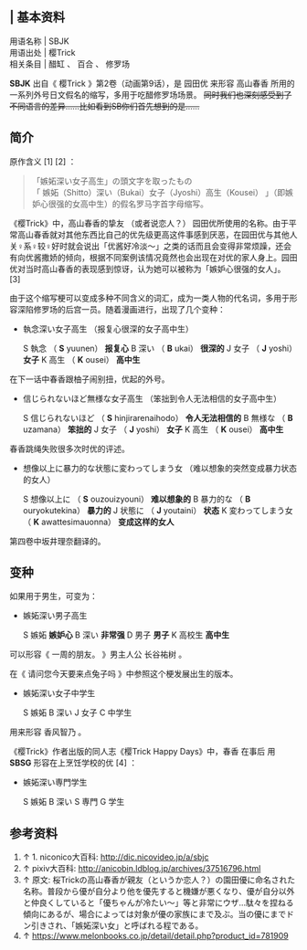 |  **基本资料**  
---  
用语名称  |  SBJK   
用语出处  |  樱Trick   
相关条目  |  醋缸  、  百合  、  修罗场   
  
**SBJK** 出自《  樱Trick  》第2卷（动画第9话），是  园田优  来形容  高山春香
所用的一系列外号日文假名的缩写，多用于吃醋修罗场场景。 ~~同时我们也深刻感受到了不同语言的差异……比如看到SB你们首先想到的是……~~

##  简介

原作含义  [1]  [2]  ：

> 「嫉妬深い女子高生」の頭文字を取ったもの  
>  「  嫉妬（Shitto）深い（Bukai）女子（Jyoshi）高生（Kousei）  」（即嫉妒心很强的女高中生）的假名罗马字首字母缩写。

《樱Trick》中，高山春香的挚友  （或者说恋人？）
园田优所使用的名称。由于平常高山春香就对其他东西比自己的优先级更高这件事感到厌恶，在园田优与其他人关♀系♀较♀好时就会说出「优酱好冷淡～」之类的话而且会变得非常烦躁，还会有向优酱撒娇的倾向，根据不同案例该情况竟然也会出现在对优的家人身上。园田优对当时高山春香的表现感到惊讶，认为她可以被称为「嫉妒心很强的女人」。
[3]

由于这个缩写梗可以变成多种不同含义的词汇，成为一类人物的代名词，多用于形容深陷修罗场的后宫一员。随着漫画进行，出现了几个变种：

  * 執念深い女子高生  （报复心很深的女子高中生） 

     S  執念  （ **S** yuunen） **报复心**
     B  深い  （ **B** ukai） **很深的**
     J  女子  （ **J** yoshi） **女子**
     K  高生  （ **K** ousei） **高中生**

在下一话中春香跟柚子闹别扭，优起的外号。

  

  * 信じられないほど無様な女子高生  （笨拙到令人无法相信的女子高中生） 

     S  信じられないほど  （ **S** hinjirarenaihodo） **令人无法相信的**
     B  無様な  （ **B** uzamana） **笨拙的**
     J  女子  （ **J** yoshi） **女子**
     K  高生  （ **K** ousei） **高中生**

春香跳绳失败很多次时优的评述。

  * 想像以上に暴力的な状態に変わってしまう女  （难以想象的突然变成暴力状态的女人） 

     S  想像以上に  （ **S** ouzouizyouni） **难以想象的**
     B  暴力的な  （ **B** ouryokutekina） **暴力的**
     J  状態に  （ **J** youtaini） **状态**
     K  変わってしまう女  （ **K** awattesimauonna） **变成这样的女人**

第四卷中坂井理奈翻译的。

##  变种

如果用于男生，可变为：

  * 嫉妬深い男子高生 

     S  嫉妬  **嫉妒心**
     B  深い  **非常强**
     D  男子  **男子**
     K  高校生  **高中生**

可以形容《  一周的朋友。  》男主人公  长谷祐树  。

在《  请问您今天要来点兔子吗  》中参照这个梗发展出生的版本。

  * 嫉妬深い女子中学生 

     S  嫉妬 
     B  深い 
     J  女子 
     C  中学生 

用来形容  香风智乃  。

《樱Trick》作者出版的同人志《樱Trick Happy Days》中，春香  在事后  用 **SBSG** 形容在上烹饪学校的优  [4]  ：

  * 嫉妬深い専門学生 

     S  嫉妬 
     B  深い 
     S  専門 
     G  学生 

  

##  参考资料

  1. ↑  1\. niconico大百科:  http://dic.nicovideo.jp/a/sbjc 
  2. ↑  pixiv大百科:  http://anicobin.ldblog.jp/archives/37516796.html 
  3. ↑  原文:  桜Trickの高山春香が親友（というか恋人？）の園田優に命名された名称。普段から優が自分より他を優先すると機嫌が悪くなり、優が自分以外と仲良くしていると「優ちゃんが冷たい～」等と非常にウザ…駄々を捏ねる傾向にあるが、場合によっては対象が優の家族にまで及ぶ。当の優にまでドン引きされ、「嫉妬深い女」と呼ばれる程である。 
  4. ↑  https://www.melonbooks.co.jp/detail/detail.php?product_id=781909 

